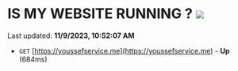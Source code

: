 # IS MY WEBSITE RUNNING ? [![](https://img.shields.io/static/v1?label=Sponsor&message=%E2%9D%A4&logo=GitHub&color=%23fe8e86)](https://github.com/sponsors/<username>)

Last updated: **11/9/2023, 10:52:07 AM**

- `GET` [https://youssefservice.me](https://youssefservice.me) - **Up** (684ms)
